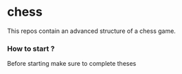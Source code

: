 # chess
This repos contain an advanced structure of a chess game.

### How to start ?

Before starting make sure to complete theses 
